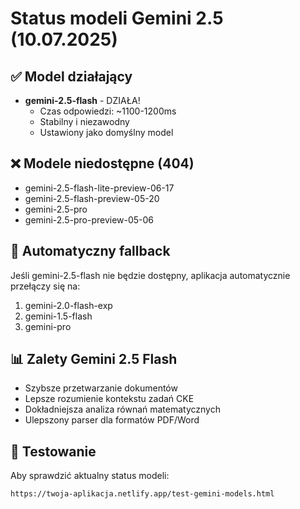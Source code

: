 # Status modeli Gemini 2.5 (10.07.2025)

## ✅ Model działający
- **gemini-2.5-flash** - DZIAŁA! 
  - Czas odpowiedzi: ~1100-1200ms
  - Stabilny i niezawodny
  - Ustawiony jako domyślny model

## ❌ Modele niedostępne (404)
- gemini-2.5-flash-lite-preview-06-17
- gemini-2.5-flash-preview-05-20
- gemini-2.5-pro
- gemini-2.5-pro-preview-05-06

## 🔄 Automatyczny fallback
Jeśli gemini-2.5-flash nie będzie dostępny, aplikacja automatycznie przełączy się na:
1. gemini-2.0-flash-exp
2. gemini-1.5-flash
3. gemini-pro

## 📊 Zalety Gemini 2.5 Flash
- Szybsze przetwarzanie dokumentów
- Lepsze rozumienie kontekstu zadań CKE
- Dokładniejsza analiza równań matematycznych
- Ulepszony parser dla formatów PDF/Word

## 🧪 Testowanie
Aby sprawdzić aktualny status modeli:
```
https://twoja-aplikacja.netlify.app/test-gemini-models.html
```
